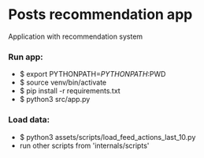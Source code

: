 # Posts recommendation app
Application with recommendation system 

### Run app:
 - $ export PYTHONPATH=$PYTHONPATH:$PWD
 - $ source venv/bin/activate
 - $ pip install -r requirements.txt
 - $ python3 src/app.py

### Load data:
 - $ python3 assets/scripts/load_feed_actions_last_10.py
 - run other scripts from 'internals/scripts'
